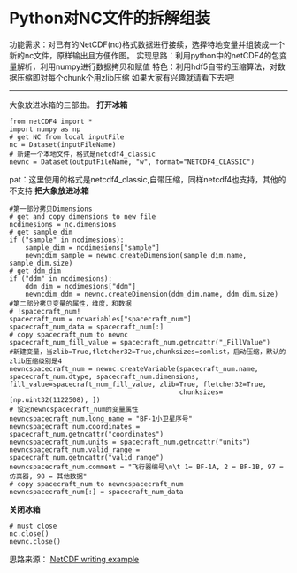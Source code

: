 ﻿# Python对NC文件的拆解组装

功能需求：对已有的NetCDF(nc)格式数据进行接续，选择特地变量并组装成一个新的nc文件，原样输出且方便作图。
实现思路：利用python中的netCDF4的包变量解析，利用numpy进行数据拷贝和赋值
特色：利用hdf5自带的压缩算法，对数据压缩即对每个chunk个用zlib压缩
如果大家有兴趣就请看下去吧!



-------------------
大象放进冰箱的三部曲。
**打开冰箱**

```
from netCDF4 import *
import numpy as np
# get NC from local inputFile
nc = Dataset(inputFileName)
# 新建一个本地文件，格式是netcdf4_classic
newnc = Dataset(outputFileName, "w", format="NETCDF4_CLASSIC")
```
pat：这里使用的格式是netcdf4_classic,自带压缩，同样netcdf4也支持，其他的不支持
**把大象放进冰箱**

```
#第一部分拷贝Dimensions
# get and copy dimensions to new file
ncdimesions = nc.dimensions
# get sample_dim
if ("sample" in ncdimesions):
    sample_dim = ncdimesions["sample"]
    newncdim_sample = newnc.createDimension(sample_dim.name, sample_dim.size)
# get ddm_dim
if ("ddm" in ncdimesions):
    ddm_dim = ncdimesions["ddm"]
    newncdim_ddm = newnc.createDimension(ddm_dim.name, ddm_dim.size)
#第二部分拷贝变量的属性，维度，和数据
# !spacecraft_num!
spacecraft_num = ncvariables["spacecraft_num"]
spacecraft_num_data = spacecraft_num[:]
# copy spacecraft_num to newnc
spacecraft_num_fill_value = spacecraft_num.getncattr("_FillValue")
#新建变量，当zlib=True,fletcher32=True,chunksizes=somlist，启动压缩，默认的zlib压缩级别是4
newncspacecraft_num = newnc.createVariable(spacecraft_num.name, spacecraft_num.dtype, spacecraft_num.dimensions,                                         fill_value=spacecraft_num_fill_value, zlib=True, fletcher32=True,
                                           chunksizes=[np.uint32(1122508), ])
# 设定newncspacecraft_num的变量属性
newncspacecraft_num.long_name = "BF-1小卫星序号"
newncspacecraft_num.coordinates = spacecraft_num.getncattr("coordinates")
newncspacecraft_num.units = spacecraft_num.getncattr("units")
newncspacecraft_num.valid_range = spacecraft_num.getncattr("valid_range")
newncspacecraft_num.comment = "飞行器编号\n\t 1= BF-1A, 2 = BF-1B, 97 = 仿真器, 98 = 其他数据"
# copy spacecraft_num to newncspacecraft_num
newncspacecraft_num[:] = spacecraft_num_data
```
**关闭冰箱**

```
# must close
nc.close()
newnc.close()
```
思路来源：
[NetCDF writing example](http://nbviewer.jupyter.org/github/Unidata/netcdf4-python/blob/master/examples/writing_netCDF.ipynb)


[1]: http://math.stackexchange.com/
[2]: https://github.com/jmcmanus/pagedown-extra "Pagedown Extra"
[3]: http://meta.math.stackexchange.com/questions/5020/mathjax-basic-tutorial-and-quick-reference
[4]: http://bramp.github.io/js-sequence-diagrams/
[5]: http://adrai.github.io/flowchart.js/
[6]: https://github.com/benweet/stackedit